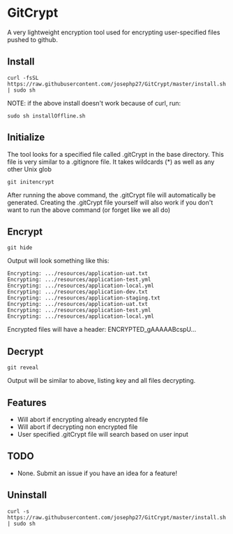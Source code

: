# GitCrypt

A very lightweight encryption tool used for encrypting user-specified files pushed to github.

## Install
```
curl -fsSL https://raw.githubusercontent.com/josephp27/GitCrypt/master/install.sh | sudo sh
```
NOTE: if the above install doesn't work because of curl, run:
```
sudo sh installOffline.sh
```
## Initialize
The tool looks for a specified file called .gitCrypt in the base directory. This file is very similar to a .gitignore file. It takes wildcards (*) as well as any other Unix glob
```
git initencrypt
```
After running the above command, the .gitCrypt file will automatically be generated. Creating the .gitCrypt file yourself will also work if you don't want to run the above command (or forget like we all do)

## Encrypt
```
git hide
```

Output will look something like this: 
```
Encrypting: .../resources/application-uat.txt
Encrypting: .../resources/application-test.yml
Encrypting: .../resources/application-local.yml
Encrypting: .../resources/application-dev.txt
Encrypting: .../resources/application-staging.txt
Encrypting: .../resources/application-uat.txt
Encrypting: .../resources/application-test.yml
Encrypting: .../resources/application-local.yml
```

Encrypted files will have a header: ENCRYPTED_gAAAAABcspU...

## Decrypt
```
git reveal
```
Output will be similar to above, listing key and all files decrypting.

## Features
- Will abort if encrypting already encrypted file
- Will abort if decrypting non encrypted file
- User specified .gitCrypt file will search based on user input

## TODO
- None. Submit an issue if you have an idea for a feature!

## Uninstall
```
curl -s https://raw.githubusercontent.com/josephp27/GitCrypt/master/install.sh | sudo sh
```

